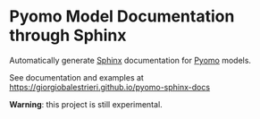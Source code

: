 # Pyomo Model Documentation through Sphinx

Automatically generate [Sphinx](http://www.sphinx-doc.org/) documentation for [Pyomo](https://pyomo.readthedocs.io/en/latest/) models.

See documentation and examples at https://giorgiobalestrieri.github.io/pyomo-sphinx-docs

__Warning__: this project is still experimental.